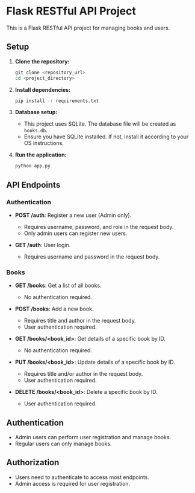 # Flask RESTful API Project

This is a Flask RESTful API project for managing books and users.

## Setup

1. **Clone the repository:**
    ```bash
    git clone <repository_url>
    cd <project_directory>
    ```

2. **Install dependencies:**
    ```bash
    pip install -r requirements.txt
    ```

3. **Database setup:**
    - This project uses SQLite. The database file will be created as `books.db`.
    - Ensure you have SQLite installed. If not, install it according to your OS instructions.

4. **Run the application:**
    ```bash
    python app.py
    ```

## API Endpoints

### Authentication

- **POST /auth**: Register a new user (Admin only).
    - Requires username, password, and role in the request body.
    - Only admin users can register new users.

- **GET /auth**: User login.
    - Requires username and password in the request body.

### Books

- **GET /books**: Get a list of all books.
    - No authentication required.

- **POST /books**: Add a new book.
    - Requires title and author in the request body.
    - User authentication required.

- **GET /books/<book_id>**: Get details of a specific book by ID.
    - No authentication required.

- **PUT /books/<book_id>**: Update details of a specific book by ID.
    - Requires title and/or author in the request body.
    - User authentication required.

- **DELETE /books/<book_id>**: Delete a specific book by ID.
    - User authentication required.

## Authentication

- Admin users can perform user registration and manage books.
- Regular users can only manage books.

## Authorization

- Users need to authenticate to access most endpoints.
- Admin access is required for user registration.
